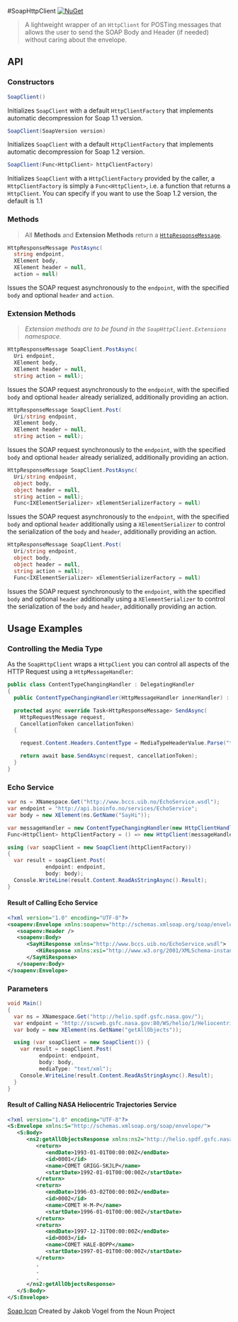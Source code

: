 #SoapHttpClient  [![NuGet](https://img.shields.io/nuget/v/SoapHttpClient.svg)](https://www.nuget.org/packages/SoapHttpClient)

> A lightweight wrapper of an `HttpClient` for POSTing messages that allows the
> user to send the SOAP Body and Header (if needed) without caring about the
> envelope.

## API

### Constructors

```csharp
SoapClient()
```

Initializes `SoapClient` with a default `HttpClientFactory` that implements
automatic decompression for Soap 1.1 version.

```csharp
SoapClient(SoapVersion version)
```

Initializes `SoapClient` with a default `HttpClientFactory` that implements
automatic decompression for Soap 1.2 version.

```csharp
SoapClient(Func<HttpClient> httpClientFactory)
```

Initializes `SoapClient` with a `HttpClientFactory` provided by the caller, a
`HttpClientFactory` is simply a `Func<HttpClient>`, i.e. a function that
returns a `HttpClient`. You can specify if you want to use the Soap 1.2 version, the default is 1.1

### Methods

> All **Methods** and **Extension Methods** return a
> [`HttpResponseMessage`][msdn-httpresponsemessage].

```csharp
HttpResponseMessage PostAsync(
  string endpoint,
  XElement body,
  XElement header = null,
  action = null)
```

Issues the SOAP request asynchronously to the `endpoint`, with the specified
`body` and optional `header` and `action`.

### Extension Methods

> *Extension methods are to be found in the `SoapHttpClient.Extensions`*
> *namespace.*

```csharp
HttpResponseMessage SoapClient.PostAsync(
  Uri endpoint,
  XElement body,
  XElement header = null,
  string action = null);
```

Issues the SOAP request asynchronously to the `endpoint`, with the specified
`body` and optional `header` already serialized, additionally providing an action.

```csharp
HttpResponseMessage SoapClient.Post(
  Uri/string endpoint,
  XElement body,
  XElement header = null,
  string action = null);
```

Issues the SOAP request synchronously to the `endpoint`, with the specified
`body` and optional `header` already serialized, additionally providing an action.

```csharp
HttpResponseMessage SoapClient.PostAsync(
  Uri/string endpoint,
  object body,
  object header = null,
  string action = null);
  Func<IXElementSerializer> xElementSerializerFactory = null)
```

Issues the SOAP request asynchronously to the `endpoint`, with the specified
`body` and optional `header` additionally using a `XElementSerializer` to
control the serialization of the `body` and `header`, additionally providing an action.

```csharp
HttpResponseMessage SoapClient.Post(
  Uri/string endpoint,
  object body,
  object header = null,
  string action = null);
  Func<IXElementSerializer> xElementSerializerFactory = null)
```

Issues the SOAP request synchronously to the `endpoint`, with the specified
`body` and optional `header` additionally using a `XElementSerializer` to
control the serialization of the `body` and `header`, additionally providing an action.

## Usage Examples

### Controlling the Media Type

As the `SoapHttpClient` wraps a `HttpClient` you can control all aspects of
the HTTP Request using a `HttpMessageHandler`:

```csharp
public class ContentTypeChangingHandler : DelegatingHandler
{
  public ContentTypeChangingHandler(HttpMessageHandler innerHandler) : base(innerHandler) { }

  protected async override Task<HttpResponseMessage> SendAsync(
    HttpRequestMessage request,
    CancellationToken cancellationToken)
  {

    request.Content.Headers.ContentType = MediaTypeHeaderValue.Parse("text/xml; charset=utf-8");

    return await base.SendAsync(request, cancellationToken);
  }
}
```

### Echo Service

```csharp
var ns = XNamespace.Get("http://www.bccs.uib.no/EchoService.wsdl");
var endpoint = "http://api.bioinfo.no/services/EchoService";
var body = new XElement(ns.GetName("SayHi"));

var messageHandler = new ContentTypeChangingHandler(new HttpClientHandler());
Func<HttpClient> httpClientFactory = () => new HttpClient(messageHandler);

using (var soapClient = new SoapClient(httpClientFactory))
{
  var result = soapClient.Post(
            endpoint: endpoint,
            body: body);
  Console.WriteLine(result.Content.ReadAsStringAsync().Result);
}
```

#### Result of Calling Echo Service

```xml
<?xml version="1.0" encoding="UTF-8"?>
<soapenv:Envelope xmlns:soapenv="http://schemas.xmlsoap.org/soap/envelope/">
   <soapenv:Header />
   <soapenv:Body>
      <SayHiResponse xmlns="http://www.bccs.uib.no/EchoService.wsdl">
         <HiResponse xmlns:xsi="http://www.w3.org/2001/XMLSchema-instance" xsi:nil="true" />
      </SayHiResponse>
   </soapenv:Body>
</soapenv:Envelope>
```

### Parameters

```csharp
void Main()
{
  var ns = XNamespace.Get("http://helio.spdf.gsfc.nasa.gov/");
  var endpoint = "http://sscweb.gsfc.nasa.gov:80/WS/helio/1/HeliocentricTrajectoriesService";
  var body = new XElement(ns.GetName("getAllObjects"));

  using (var soapClient = new SoapClient()) {
    var result = soapClient.Post(
          endpoint: endpoint,
          body: body,
          mediaType: "text/xml");
    Console.WriteLine(result.Content.ReadAsStringAsync().Result);
  }
}
```

#### Result of Calling NASA Heliocentric Trajectories Service

```xml
<?xml version="1.0" encoding="UTF-8"?>
<S:Envelope xmlns:S="http://schemas.xmlsoap.org/soap/envelope/">
   <S:Body>
      <ns2:getAllObjectsResponse xmlns:ns2="http://helio.spdf.gsfc.nasa.gov/">
         <return>
            <endDate>1993-01-01T00:00:00Z</endDate>
            <id>0001</id>
            <name>COMET GRIGG-SKJLP</name>
            <startDate>1992-01-01T00:00:00Z</startDate>
         </return>
         <return>
            <endDate>1996-03-02T00:00:00Z</endDate>
            <id>0002</id>
            <name>COMET H-M-P</name>
            <startDate>1996-01-01T00:00:00Z</startDate>
         </return>
         <return>
            <endDate>1997-12-31T00:00:00Z</endDate>
            <id>0003</id>
            <name>COMET HALE-BOPP</name>
            <startDate>1997-01-01T00:00:00Z</startDate>
         </return>
         .
         .
         .
      </ns2:getAllObjectsResponse>
   </S:Body>
</S:Envelope>
```

[Soap Icon][nounproj-soap] Created by Jakob Vogel from the Noun Project

  [msdn-httpresponsemessage]: https://msdn.microsoft.com/en-us/library/system.net.http.httpresponsemessage(v=vs.118).aspx
  [nounproj-soap]: https://thenounproject.com/icon/44504/
